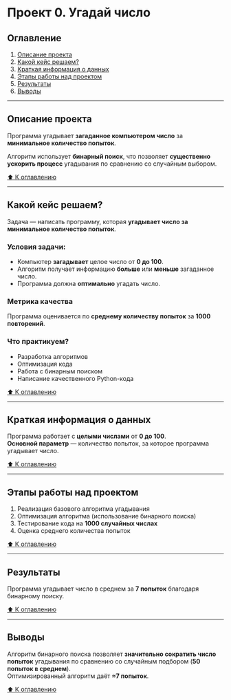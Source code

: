# **Проект 0. Угадай число**  

## Оглавление  
1. [Описание проекта](#описание-проекта)  
2. [Какой кейс решаем?](#какой-кейс-решаем)  
3. [Краткая информация о данных](#краткая-информация-о-данных)  
4. [Этапы работы над проектом](#этапы-работы-над-проектом)  
5. [Результаты](#результаты)  
6. [Выводы](#выводы)  

---

## Описание проекта  
Программа угадывает **загаданное компьютером число** за **минимальное количество попыток**.  

Алгоритм использует **бинарный поиск**, что позволяет **существенно ускорить процесс** угадывания по сравнению со случайным выбором.

[⬆️ К оглавлению](#📌-оглавление)  

---

## Какой кейс решаем?  
Задача — написать программу, которая **угадывает число за минимальное количество попыток**.

### **Условия задачи:**  
- Компьютер **загадывает** целое число от **0 до 100**.  
- Алгоритм получает информацию **больше** или **меньше** загаданное число.  
- Программа должна **оптимально** угадать число.  

### **Метрика качества**  
Программа оценивается по **среднему количеству попыток** за **1000 повторений**.  

### **Что практикуем?**  
- Разработка алгоритмов  
- Оптимизация кода  
- Работа с бинарным поиском  
- Написание качественного Python-кода  

[⬆️ К оглавлению](#📌-оглавление)  

---

## Краткая информация о данных  
Программа работает с **целыми числами** от **0 до 100**.  
**Основной параметр** — количество попыток, за которое программа угадывает число.

[⬆️ К оглавлению](#📌-оглавление)  

---

## Этапы работы над проектом  
1. Реализация базового алгоритма угадывания  
2. Оптимизация алгоритма (использование бинарного поиска)  
3. Тестирование кода на **1000 случайных числах**  
4. Оценка среднего количества попыток  

[⬆️ К оглавлению](#📌-оглавление)  

---

## Результаты  
Программа угадывает число в среднем за **7 попыток** благодаря бинарному поиску.

[⬆️ К оглавлению](#📌-оглавление)  

---

## Выводы  
Алгоритм бинарного поиска позволяет **значительно сократить число попыток** угадывания по сравнению со случайным подбором (**50 попыток в среднем**).  
Оптимизированный алгоритм даёт **≈7 попыток**.

[⬆️ К оглавлению](#📌-оглавление)  
